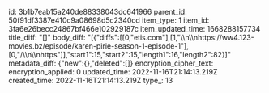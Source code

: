 id: 3b1b7eab15a240de88338043dc641966
parent_id: 50f91df3387e410c9a08698d5c2340cd
item_type: 1
item_id: 3fa6e26becc24867bf466e102929187c
item_updated_time: 1668288157734
title_diff: "[]"
body_diff: "[{\"diffs\":[[0,\"etis.com\"],[1,\"\\\n\\\nhttps://ww4.123-movies.bz/episode/karen-pirie-season-1-episode-1\"],[0,\"/\\\n\\\nhttps\"]],\"start1\":15,\"start2\":15,\"length1\":16,\"length2\":82}]"
metadata_diff: {"new":{},"deleted":[]}
encryption_cipher_text: 
encryption_applied: 0
updated_time: 2022-11-16T21:14:13.219Z
created_time: 2022-11-16T21:14:13.219Z
type_: 13